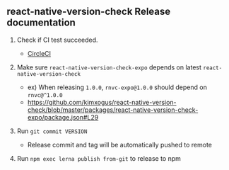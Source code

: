 ## react-native-version-check Release documentation

1. Check if CI test succeeded.

   - [CircleCI](https://circleci.com/gh/kimxogus/react-native-version-check/tree/master)

2. Make sure `react-native-version-check-expo` depends on latest `react-native-version-check`

   - ex) When releasing `1.0.0`, `rnvc-expo@1.0.0` should depend on `rnvc@^1.0.0`
   - https://github.com/kimxogus/react-native-version-check/blob/master/packages/react-native-version-check-expo/package.json#L29

3. Run `git commit VERSION`

   - Release commit and tag will be automatically pushed to remote

4. Run `npm exec lerna publish from-git` to release to npm
